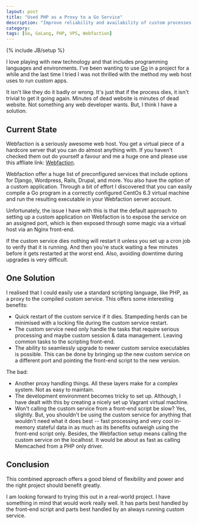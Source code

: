 ```yaml
---
layout: post
title: "Used PHP as a Proxy to a Go Service"
description: "Improve reliability and availability of custom processes on a virtual hosting platform"
category: 
tags: [Go, GoLang, PHP, VPS, Webfaction]
---
```

{% include JB/setup %}

I love playing with new technology and that includes programming languages and environments. I've been wanting to use [Go](http://golang.org/) in a project for a while and the last time I tried I was not thrilled with the method my web host uses to run custom apps.

It isn't like they do it badly or wrong. It's just that if the process dies, it isn't trivial to get it going again. Minutes of dead website is minutes of dead website. Not something any web developer wants. But, I think I have a solution.

<!--more-->

## Current State
Webfaction is a seriously awesome web host. You get a virtual piece of a hardcore server that you can do almost anything with. If you haven't checked them out do yourself a favour and me a huge one and please use this affliate link: [Webfaction](http://www.webfaction.com?affiliate=sperelson).

Webfaction offer a huge list of preconfigured services that include options for Django, Wordpress, Rails, Drupal, and more. You also have the option of a custom application. Through a bit of effort I discovered that you can easily compile a Go program in a correctly configured CentOs 6.3 virtual machine and run the resulting executable in your Webfaction server account.

Unfortunately, the issue I have with this is that the default approach to setting up a custom application on Webfaction is to expose the service on an assigned port, which is then exposed through some magic via a virtual host via an Nginx front-end.

If the custom service dies nothing will restart it unless you set up a cron job to verify that it is running. And then you're stuck waiting a few minutes before it gets restarted at the worst end. Also, avoiding downtime during upgrades is very difficult.

## One Solution
I realised that I could easily use a standard scripting language, like PHP, as a proxy to the compiled custom service. This offers some interesting benefits:
- Quick restart of the custom service if it dies. Stampeding herds can be minimised with a locking file during the custom service restart.
- The custom service need only handle the tasks that require serious processing and maybe custom session & data management. Leaving common tasks to the scripting front-end.
- The ability to seamlessly upgrade to newer custom service executables is possible. This can be done by bringing up the new custom service on a different port and pointing the front-end script to the new version.

The bad:
- Another proxy handling things. All these layers make for a complex system. Not as easy to maintain.
- The development environment becomes tricky to set up. Although, I have dealt with this by creating a nicely set up Vagrant virtual machine.
- Won't calling the custom service from a front-end script be slow? Yes, slightly. But, you shouldn't be using the custom service for anything that wouldn't need what it does best -- fast processing and very cool in-memory stateful data in as much as its benefits outweigh using the front-end script only. Besides, the Webfaction setup means calling the custom service on the localhost. It would be about as fast as calling Memcached from a PHP only driver.

## Conclusion
This combined approach offers a good blend of flexibility and power and the right project should benefit greatly.

I am looking forward to trying this out in a real-world project. I have something in mind that would work really well. It has parts best handled by the front-end script and parts best handled by an always running custom service.

